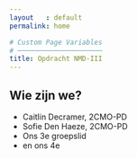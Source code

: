 ```yaml
---
layout   : default
permalink: home

# Custom Page Variables
# ─────────────────────
title: Opdracht NMD-III
---
```


Wie zijn we?
------------

 - Caitlin Decramer, 2CMO-PD
 - Sofie Den Haeze, 2CMO-PD
 - Ons 3e groepslid
 - en ons 4e